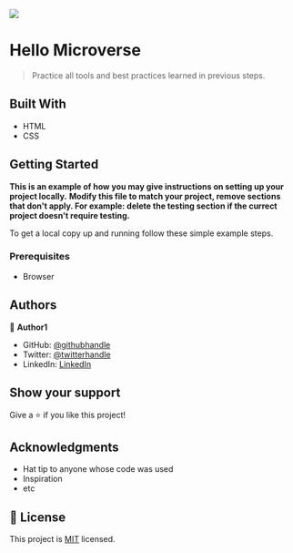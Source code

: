 ![](https://img.shields.io/badge/Microverse-blueviolet)

# Hello Microverse

> Practice all tools and best practices learned in previous steps.


## Built With

- HTML
- CSS

## Getting Started

**This is an example of how you may give instructions on setting up your project locally.**
**Modify this file to match your project, remove sections that don't apply. For example: delete the testing section if the currect project doesn't require testing.**


To get a local copy up and running follow these simple example steps.

### Prerequisites
- Browser

## Authors

👤 **Author1**

- GitHub: [@githubhandle](https://github.com/looh16/Hello-Microverse)
- Twitter: [@twitterhandle](https://twitter.com/custodiolanga1)
- LinkedIn: [LinkedIn](https://www.linkedin.com/in/custodio-serafim-2a318a23a)

## Show your support

Give a ⭐️ if you like this project!

## Acknowledgments

- Hat tip to anyone whose code was used
- Inspiration
- etc

## 📝 License

This project is [MIT](./MIT.md) licensed.
